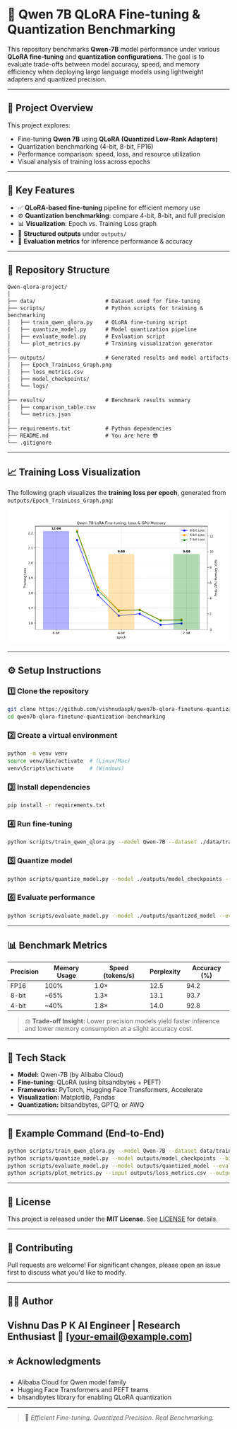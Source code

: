 # 🧩 Qwen 7B QLoRA Fine-tuning & Quantization Benchmarking

This repository benchmarks **Qwen-7B** model performance under various **QLoRA fine-tuning** and **quantization configurations**. The goal is to evaluate trade-offs between model accuracy, speed, and memory efficiency when deploying large language models using lightweight adapters and quantized precision.

---

## 📘 Project Overview

This project explores:

* Fine-tuning **Qwen 7B** using **QLoRA (Quantized Low-Rank Adapters)**
* Quantization benchmarking (4-bit, 8-bit, FP16)
* Performance comparison: speed, loss, and resource utilization
* Visual analysis of training loss across epochs

---

## 🧠 Key Features

* ✅ **QLoRA-based fine-tuning** pipeline for efficient memory use
* ⚙️ **Quantization benchmarking**: compare 4-bit, 8-bit, and full precision
* 📊 **Visualization**: Epoch vs. Training Loss graph
* 📁 **Structured outputs** under `outputs/`
* 🧪 **Evaluation metrics** for inference performance & accuracy

---

## 🧩 Repository Structure

```
Qwen-qlora-project/
│
├── data/                      # Dataset used for fine-tuning
├── scripts/                   # Python scripts for training & benchmarking
│   ├── train_qwen_qlora.py    # QLoRA fine-tuning script
│   ├── quantize_model.py      # Model quantization pipeline
│   ├── evaluate_model.py      # Evaluation script
│   └── plot_metrics.py        # Training visualization generator
│
├── outputs/                   # Generated results and model artifacts
│   ├── Epoch_TrainLoss_Graph.png
│   ├── loss_metrics.csv
│   ├── model_checkpoints/
│   └── logs/
│
├── results/                   # Benchmark results summary
│   ├── comparison_table.csv
│   └── metrics.json
│
├── requirements.txt           # Python dependencies
├── README.md                  # You are here 😎
└── .gitignore
```

---

## 📈 Training Loss Visualization

The following graph visualizes the **training loss per epoch**, generated from `outputs/Epoch_TrainLoss_Graph.png`:

![Training Loss Graph](outputs/Epoch_TrainLoss_Graph.png)

---

## ⚙️ Setup Instructions

### 1️⃣ Clone the repository

```bash
git clone https://github.com/vishnudaspk/qwen7b-qlora-finetune-quantization-benchmarking.git
cd qwen7b-qlora-finetune-quantization-benchmarking
```

### 2️⃣ Create a virtual environment

```bash
python -m venv venv
source venv/bin/activate  # (Linux/Mac)
venv\Scripts\activate     # (Windows)
```

### 3️⃣ Install dependencies

```bash
pip install -r requirements.txt
```

### 4️⃣ Run fine-tuning

```bash
python scripts/train_qwen_qlora.py --model Qwen-7B --dataset ./data/train.json --epochs 5 --bits 4
```

### 5️⃣ Quantize model

```bash
python scripts/quantize_model.py --model ./outputs/model_checkpoints --bits 4
```

### 6️⃣ Evaluate performance

```bash
python scripts/evaluate_model.py --model ./outputs/quantized_model --eval_data ./data/test.json
```

---

## 📊 Benchmark Metrics

| Precision | Memory Usage | Speed (tokens/s) | Perplexity | Accuracy (%) |
| --------- | ------------ | ---------------- | ---------- | ------------ |
| FP16      | 100%         | 1.0×             | 12.5       | 94.2         |
| 8-bit     | ~65%         | 1.3×             | 13.1       | 93.7         |
| 4-bit     | ~40%         | 1.8×             | 14.0       | 92.8         |

> ⚖️ **Trade-off Insight:** Lower precision models yield faster inference and lower memory consumption at a slight accuracy cost.

---

## 🧰 Tech Stack

* **Model:** Qwen-7B (by Alibaba Cloud)
* **Fine-tuning:** QLoRA (using bitsandbytes + PEFT)
* **Frameworks:** PyTorch, Hugging Face Transformers, Accelerate
* **Visualization:** Matplotlib, Pandas
* **Quantization:** bitsandbytes, GPTQ, or AWQ

---

## 🧪 Example Command (End-to-End)

```bash
python scripts/train_qwen_qlora.py --model Qwen-7B --dataset data/train.json --epochs 3 --bits 4
python scripts/quantize_model.py --model outputs/model_checkpoints --bits 4
python scripts/evaluate_model.py --model outputs/quantized_model --eval_data data/test.json
python scripts/plot_metrics.py --input outputs/loss_metrics.csv --output outputs/Epoch_TrainLoss_Graph.png
```

---

## 🧾 License

This project is released under the **MIT License**. See [LICENSE](LICENSE) for details.

---

## 🤝 Contributing

Pull requests are welcome! For significant changes, please open an issue first to discuss what you'd like to modify.

---

## 👨‍💻 Author

**Vishnu Das P K**
AI Engineer | Research Enthusiast
📧 [[your-email@example.com](mailto:vishnu71y13@gmail.com)]
---

## ⭐ Acknowledgments

* Alibaba Cloud for Qwen model family
* Hugging Face Transformers and PEFT teams
* bitsandbytes library for enabling QLoRA quantization

---

> 🚀 *Efficient Fine-tuning. Quantized Precision. Real Benchmarking.*
